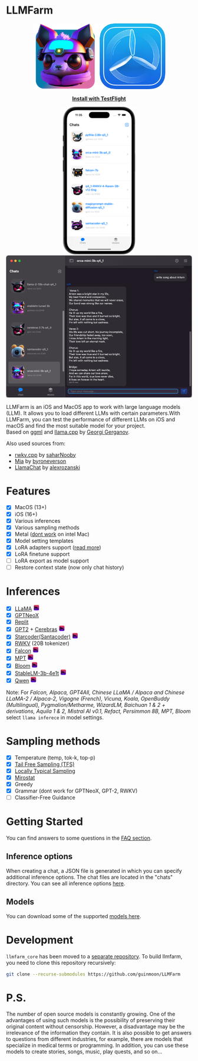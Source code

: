 # LLMFarm

<p align="center">
  <img width="178px" alt="Icon" src="dist/LLMFarm0.1.2_256.png">
  <a href="https://testflight.apple.com/join/6SpPLIVM"><img width="178px" alt="Icon" src="dist/testflight.png"></a>
</p>

<p align="center">
<a href="https://testflight.apple.com/join/6SpPLIVM"><strong>Install with TestFlight</strong></a>
</p>


<p align="center">
  <img alt="Icon" height="400px"  src="dist/screen1.png">
  <img alt="Icon" width="525px"  src="dist/screen2.png">
</p>

LLMFarm is an iOS and MacOS app to work with large language models (LLM). It allows you to load different LLMs with certain parameters.With LLMFarm, you can test the performance of different LLMs on iOS and macOS and find the most suitable model for your project.<br>
Based on [ggml](https://github.com/ggerganov/ggml) and [llama.cpp](https://github.com/ggerganov/llama.cpp) by [Georgi Gerganov](https://github.com/ggerganov).

Also used sources from:
* [rwkv.cpp](https://github.com/saharNooby/rwkv.cpp) by [saharNooby](https://github.com/saharNooby)
* [Mia](https://github.com/byroneverson/Mia) by [byroneverson](https://github.com/byroneverson)
* [LlamaChat](https://github.com/alexrozanski/LlamaChat) by [alexrozanski](https://github.com/alexrozanski)

# Features

- [x] MacOS (13+)
- [x] iOS (16+)
- [x] Various inferences
- [x] Various sampling methods
- [x] Metal ([dont work](https://github.com/ggerganov/llama.cpp/issues/2407#issuecomment-1699544808) on intel Mac)
- [x] Model setting templates
- [x] LoRA adapters support ([read more](./lora.md))
- [x] LoRA finetune support
- [ ] LoRA export as model support
- [ ] Restore context state (now only chat history) 

# Inferences

- [x] [LLaMA](https://arxiv.org/abs/2302.13971) <img src="dist/metal-96x96_2x.png" width="16px" heigth="16px">
- [x] [GPTNeoX](https://huggingface.co/docs/transformers/model_doc/gpt_neox)
- [x] [Replit](https://huggingface.co/replit/replit-code-v1-3b)
- [x] [GPT2](https://huggingface.co/docs/transformers/model_doc/gpt2) + [Cerebras](https://arxiv.org/abs/2304.03208) <img src="dist/metal-96x96_2x.png" width="16px" heigth="16px">
- [x] [Starcoder(Santacoder)](https://huggingface.co/bigcode/santacoder) <img src="dist/metal-96x96_2x.png" width="16px" heigth="16px">
- [x] [RWKV](https://huggingface.co/docs/transformers/model_doc/rwkv) (20B tokenizer)
- [x] [Falcon](https://github.com/cmp-nct/ggllm.cpp) <img src="dist/metal-96x96_2x.png" width="16px" heigth="16px">
- [x] [MPT](https://huggingface.co/guinmoon/mpt-7b-storywriter-GGUF) <img src="dist/metal-96x96_2x.png" width="16px" heigth="16px">
- [x] [Bloom](https://huggingface.co/guinmoon/bloomz-1b7-gguf) <img src="dist/metal-96x96_2x.png" width="16px" heigth="16px">
- [x] [StableLM-3b-4e1t](https://huggingface.co/stabilityai/stablelm-3b-4e1t) <img src="dist/metal-96x96_2x.png" width="16px" heigth="16px">
- [x] [Qwen](https://huggingface.co/Qwen/Qwen-7B) <img src="dist/metal-96x96_2x.png" width="16px" heigth="16px">
  
Note: For *Falcon, Alpaca, GPT4All, Chinese LLaMA / Alpaca and Chinese LLaMA-2 / Alpaca-2, Vigogne (French), Vicuna, Koala, OpenBuddy (Multilingual), Pygmalion/Metharme, WizardLM, Baichuan 1 & 2 + derivations, Aquila 1 & 2, Mistral AI v0.1, Refact, Persimmon 8B, MPT, Bloom* select `llama inferece` in model settings.

# Sampling methods
- [x] Temperature (temp, tok-k, top-p)
- [x] [Tail Free Sampling (TFS)](https://www.trentonbricken.com/Tail-Free-Sampling/)
- [x] [Locally Typical Sampling](https://arxiv.org/abs/2202.00666)
- [x] [Mirostat](https://arxiv.org/abs/2007.14966)
- [x] Greedy
- [x] Grammar (dont work for GPTNeoX, GPT-2, RWKV)
- [ ] Classifier-Free Guidance

# Getting Started

You can find answers to some questions in the [FAQ section](https://github.com/guinmoon/LLMFarm/wiki/FAQ).

## Inference options
When creating a chat, a JSON file is generated in which you can specify additional inference options. The chat files are located in the "chats" directory. You can see all inference options [here](/inference_options.md).

## Models
You can download some of the supported [models here](/models.md).


# Development
`llmfarm_core` has been moved to a [separate repository](https://github.com/guinmoon/llmfarm_core.swift). To build llmfarm, you need to clone this repository recursively:
```bash
git clone --recurse-submodules https://github.com/guinmoon/LLMFarm
```


# P.S.
The number of open source models is constantly growing. One of the advantages of using such models is the possibility of preserving their original content without censorship. However, a disadvantage may be the irrelevance of the information they contain. It is also possible to get answers to questions from different industries, for example, there are models that specialize in medical terms or programming.
In addition, you can use these models to create stories, songs, music, play quests, and so on...

